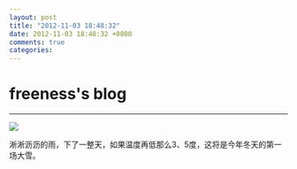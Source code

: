 ```yaml
---
layout: post
title: "2012-11-03 18:48:32"
date: 2012-11-03 18:48:32 +0800
comments: true
categories: 
---
```


# freeness's blog

----------

![](http://okqmqrbgo.bkt.clouddn.com/201211031848321.jpg)

>
淅淅沥沥的雨，下了一整天，如果温度再低那么3、5度，这将是今年冬天的第一场大雪。